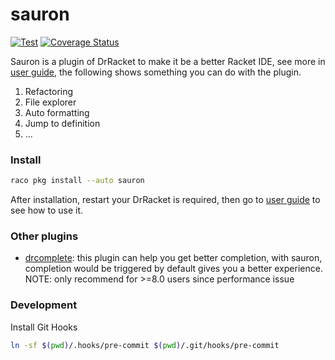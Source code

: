 # sauron

[![Test](https://github.com/racket-tw/sauron/actions/workflows/test.yml/badge.svg)](https://github.com/racket-tw/sauron/actions/workflows/test.yml)
[![Coverage Status](https://coveralls.io/repos/github/racket-tw/sauron/badge.svg?branch=develop)](https://coveralls.io/github/racket-tw/sauron?branch=develop)

Sauron is a plugin of DrRacket to make it be a better Racket IDE, see more in [user guide][user-guide], the following shows something you can do with the plugin.

1. Refactoring
2. File explorer
3. Auto formatting
4. Jump to definition
5. ...

### Install

```sh
raco pkg install --auto sauron
```

After installation, restart your DrRacket is required, then go to [user guide][user-guide] to see how to use it.

### Other plugins

- [drcomplete](https://github.com/yjqww6/drcomplete): this plugin can help you get better completion, with sauron, completion would be triggered by default gives you a better experience. NOTE: only recommend for >=8.0 users since performance issue

[user-guide]: https://docs.racket-lang.org/sauron/user-guide.html

### Development

Install Git Hooks

```sh
ln -sf $(pwd)/.hooks/pre-commit $(pwd)/.git/hooks/pre-commit
```

